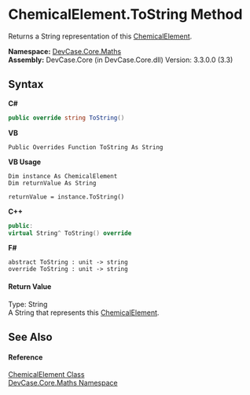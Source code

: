 # ChemicalElement.ToString Method 
 

Returns a String representation of this <a href="T_DevCase_Core_Maths_ChemicalElement">ChemicalElement</a>.

**Namespace:**&nbsp;<a href="N_DevCase_Core_Maths">DevCase.Core.Maths</a><br />**Assembly:**&nbsp;DevCase.Core (in DevCase.Core.dll) Version: 3.3.0.0 (3.3)

## Syntax

**C#**<br />
``` C#
public override string ToString()
```

**VB**<br />
``` VB
Public Overrides Function ToString As String
```

**VB Usage**<br />
``` VB Usage
Dim instance As ChemicalElement
Dim returnValue As String

returnValue = instance.ToString()
```

**C++**<br />
``` C++
public:
virtual String^ ToString() override
```

**F#**<br />
``` F#
abstract ToString : unit -> string 
override ToString : unit -> string 
```


#### Return Value
Type: String<br />A String that represents this <a href="T_DevCase_Core_Maths_ChemicalElement">ChemicalElement</a>.

## See Also


#### Reference
<a href="T_DevCase_Core_Maths_ChemicalElement">ChemicalElement Class</a><br /><a href="N_DevCase_Core_Maths">DevCase.Core.Maths Namespace</a><br />